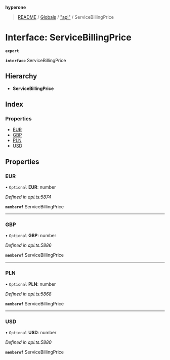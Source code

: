 **hyperone**

> [README](../README.md) / [Globals](../globals.md) / ["api"](../modules/_api_.md) / ServiceBillingPrice

# Interface: ServiceBillingPrice

**`export`** 

**`interface`** ServiceBillingPrice

## Hierarchy

* **ServiceBillingPrice**

## Index

### Properties

* [EUR](_api_.servicebillingprice.md#eur)
* [GBP](_api_.servicebillingprice.md#gbp)
* [PLN](_api_.servicebillingprice.md#pln)
* [USD](_api_.servicebillingprice.md#usd)

## Properties

### EUR

• `Optional` **EUR**: number

*Defined in api.ts:5874*

**`memberof`** ServiceBillingPrice

___

### GBP

• `Optional` **GBP**: number

*Defined in api.ts:5886*

**`memberof`** ServiceBillingPrice

___

### PLN

• `Optional` **PLN**: number

*Defined in api.ts:5868*

**`memberof`** ServiceBillingPrice

___

### USD

• `Optional` **USD**: number

*Defined in api.ts:5880*

**`memberof`** ServiceBillingPrice
